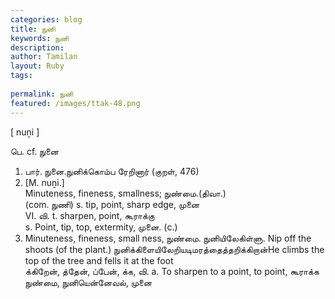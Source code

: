 ```yaml
---
categories: blog
title: நுனி
keywords: நுனி
description: 
author: Tamilan
layout: Ruby
tags: 
 
permalink: நுனி
featured: /images/ttak-48.png
---
```

  
[ nuṉi ]  
  
பெ. cf. நுனை  
1. பார். நுனை.நுனிக்கொம்ப ரேறினார் (குறள், 476)  
2. [M. nuṉi.]  
Minuteness, fineness, smallness; நுண்மை.(திவா.)  
(com. நுணி) s. tip, point, sharp edge, முனை  
VI. வி. t. sharpen, point, கூராக்கு  
s. Point, tip, top, extermity, முனை. (c.)  
2. Minuteness, fineness, small ness, நுண்மை. நுனியிலேகிள்ளு. Nip off the shoots (of the plant.) நுனிக்கிளையிலேறியடிமரத்தைத்தறிக்கிறான்He climbs the top of the tree and fells it at the foot  
க்கிறேன், த்தேன், ப்பேன், க்க, வி. a. To sharpen to a point, to point, கூராக்க  
நுண்மை, நுனியென்னேவல், முனை